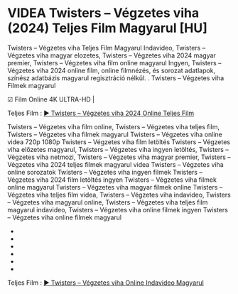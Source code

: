 # VIDEA Twisters – Végzetes viha (2024) Teljes Film Magyarul [HU]
Twisters – Végzetes viha Teljes Film Magyarul Indavideo, Twisters – Végzetes viha magyar elozetes, Twisters – Végzetes viha 2024 magyar premier, Twisters – Végzetes viha film online magyarul Ingyen, Twisters – Végzetes viha 2024 online film, online filmnézés, és sorozat adatlapok, színész adatbázis magyarul regisztráció nélkül.
.
Twisters – Végzetes viha Filmek magyarul

☑ Film Online 4K ULTRA-HD | 

Teljes Film : [▶️ Twisters – Végzetes viha 2024 Online Teljes Film](https://t.co/M3hTaq2gFG)



Twisters – Végzetes viha film online,
Twisters – Végzetes viha teljes film,
Twisters – Végzetes viha filmek magyarul
Twisters – Végzetes viha online videa 720p 1080p
Twisters – Végzetes viha film letöltés
Twisters – Végzetes viha előzetes magyarul,
Twisters – Végzetes viha ingyen letöltés,
Twisters – Végzetes viha netmozi,
Twisters – Végzetes viha magyar premier,
Twisters – Végzetes viha 2024 teljes filmek magyarul videa
Twisters – Végzetes viha online sorozatok
Twisters – Végzetes viha ingyen filmek
Twisters – Végzetes viha 2024 film letöltés ingyen
Twisters – Végzetes viha filmek online magyarul
Twisters – Végzetes viha magyar filmek online
Twisters – Végzetes viha teljes film videa,
Twisters – Végzetes viha indavideo,
Twisters – Végzetes viha magyarul online,
Twisters – Végzetes viha teljes film magyarul indavideo,
Twisters – Végzetes viha online filmek ingyen
Twisters – Végzetes viha online filmek magyarul




-






-






-





-






-






-




Teljes Film : [▶️ Twisters – Végzetes viha Online Indavideo Magyarul](https://t.co/M3hTaq2gFG)
